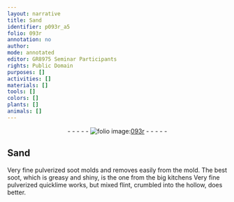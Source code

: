 ```yaml
---
layout: narrative
title: Sand
identifier: p093r_a5
folio: 093r
annotation: no
author:
mode: annotated
editor: GR8975 Seminar Participants
rights: Public Domain
purposes: []
activities: []
materials: []
tools: []
colors: []
plants: []
animals: []
---
```


 <div class="folio" align="center">- - - - - <a href="http://gallica.bnf.fr/ark:/12148/btv1b10500001g/f191.image" target="_blank"><img src="https://cu-mkp.github.io/GR8975-edition/assets/photo-icon.png" alt="folio image: " style="display:inline-block; margin-bottom:-3px;"/>093r</a> - - - - - </div> 

## Sand

 
 Very fine pulverized soot molds and removes easily from the mold. The best soot, which is greasy and shiny, is the one from the big kitchens Very fine pulverized quicklime works, but mixed flint, crumbled into the hollow, does better. 
 